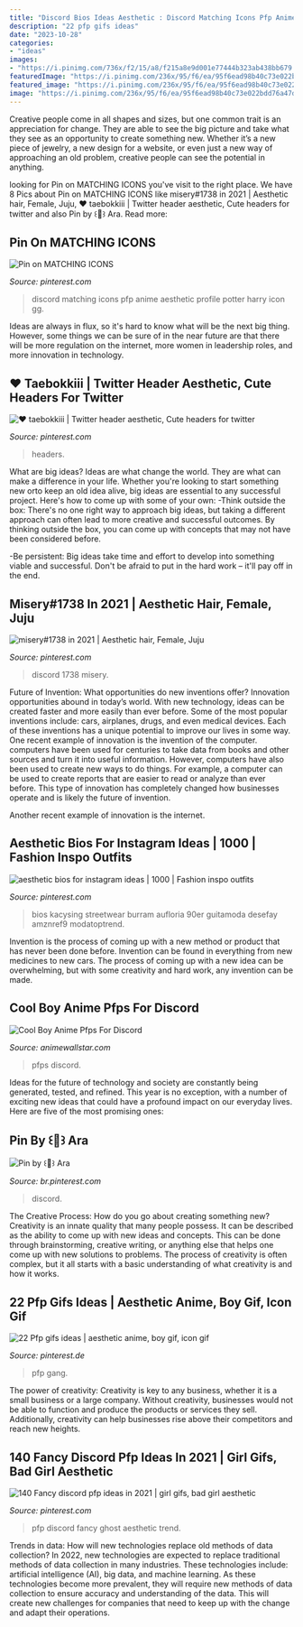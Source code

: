 ```yaml
---
title: "Discord Bios Ideas Aesthetic : Discord Matching Icons Pfp Anime Aesthetic Profile Potter Harry Icon Gg"
description: "22 pfp gifs ideas"
date: "2023-10-28"
categories:
- "ideas"
images:
- "https://i.pinimg.com/736x/f2/15/a8/f215a8e9d001e77444b323ab438bb679.jpg"
featuredImage: "https://i.pinimg.com/236x/95/f6/ea/95f6ead98b40c73e022bdd76a47dc467.jpg"
featured_image: "https://i.pinimg.com/236x/95/f6/ea/95f6ead98b40c73e022bdd76a47dc467.jpg"
image: "https://i.pinimg.com/236x/95/f6/ea/95f6ead98b40c73e022bdd76a47dc467.jpg"
---
```



Creative people come in all shapes and sizes, but one common trait is an appreciation for change. They are able to see the big picture and take what they see as an opportunity to create something new. Whether it’s a new piece of jewelry, a new design for a website, or even just a new way of approaching an old problem, creative people can see the potential in anything.

	

		
looking for Pin on MATCHING ICONS you've visit to the right place. We have 8 Pics about Pin on MATCHING ICONS like misery#1738 in 2021 | Aesthetic hair, Female, Juju, ♥︎ taebokkiii | Twitter header aesthetic, Cute headers for twitter and also Pin by ꒰🥛꒱ Ara. Read more:
		
    
## Pin On MATCHING ICONS

<img loading=lazy src="https://i.pinimg.com/736x/12/35/c9/1235c9d9e3ad33592e84013363d20ccf.jpg" onerror="this.onerror=null;this.src='https://tse3.mm.bing.net/th?id=OIP.Hp8lkULv813dgGhRacLoAAHaHa&amp;pid=15.1';" alt="Pin on MATCHING ICONS">

_Source: pinterest.com_

>discord matching icons pfp anime aesthetic profile potter harry icon gg. 

	

Ideas are always in flux, so it's hard to know what will be the next big thing. However, some things we can be sure of in the near future are that there will be more regulation on the internet, more women in leadership roles, and more innovation in technology.

    
## ♥︎ Taebokkiii | Twitter Header Aesthetic, Cute Headers For Twitter

<img loading=lazy src="https://i.pinimg.com/736x/09/ac/62/09ac62dc3a448b3162d0515fb748188f.jpg" onerror="this.onerror=null;this.src='https://tse4.mm.bing.net/th?id=OIP._C2Mpa37Yw9Yu4Q9LISCVwHaCe&amp;pid=15.1';" alt="♥︎ taebokkiii | Twitter header aesthetic, Cute headers for twitter">

_Source: pinterest.com_

>headers. 

	

What are big ideas?
Ideas are what change the world. They are what can make a difference in your life. Whether you're looking to start something new orto keep an old idea alive, big ideas are essential to any successful project. Here's how to come up with some of your own: 
-Think outside the box: There's no one right way to approach big ideas, but taking a different approach can often lead to more creative and successful outcomes. By thinking outside the box, you can come up with concepts that may not have been considered before. 

-Be persistent: Big ideas take time and effort to develop into something viable and successful. Don't be afraid to put in the hard work – it'll pay off in the end.

    
## Misery#1738 In 2021 | Aesthetic Hair, Female, Juju

<img loading=lazy src="https://i.pinimg.com/736x/7e/55/98/7e5598f77fa2eccfa39a166d8bea9440.jpg" onerror="this.onerror=null;this.src='https://tse2.mm.bing.net/th?id=OIP._ylZg3ZA0QJu9xcShvaqMwHaHH&amp;pid=15.1';" alt="misery#1738 in 2021 | Aesthetic hair, Female, Juju">

_Source: pinterest.com_

>discord 1738 misery. 

	

Future of Invention: What opportunities do new inventions offer?
Innovation opportunities abound in today’s world. With new technology, ideas can be created faster and more easily than ever before. Some of the most popular inventions include: cars, airplanes, drugs, and even medical devices. Each of these inventions has a unique potential to improve our lives in some way. 
One recent example of innovation is the invention of the computer. computers have been used for centuries to take data from books and other sources and turn it into useful information. However, computers have also been used to create new ways to do things. For example, a computer can be used to create reports that are easier to read or analyze than ever before. This type of innovation has completely changed how businesses operate and is likely the future of invention. 

Another recent example of innovation is the internet.

    
## Aesthetic Bios For Instagram Ideas | 1000 | Fashion Inspo Outfits

<img loading=lazy src="https://i.pinimg.com/736x/08/c6/74/08c674c6172b0e65f713fbf67f808370.jpg" onerror="this.onerror=null;this.src='https://tse4.mm.bing.net/th?id=OIP.Laa1vXxzL9P607tv9oHEKQHaIr&amp;pid=15.1';" alt="aesthetic bios for instagram ideas | 1000 | Fashion inspo outfits">

_Source: pinterest.com_

>bios kacysing streetwear burram aufloria 90er guitamoda desefay amznref9 modatoptrend. 

	

Invention is the process of coming up with a new method or product that has never been done before. Invention can be found in everything from new medicines to new cars. The process of coming up with a new idea can be overwhelming, but with some creativity and hard work, any invention can be made.

    
## Cool Boy Anime Pfps For Discord

<img loading=lazy src="https://i.pinimg.com/originals/9c/8e/72/9c8e720fbab680a13eb9c001b4168a64.jpg" onerror="this.onerror=null;this.src='https://tse2.mm.bing.net/th?id=OIP.RGA3UH7o80eW7jE-WLowtQHaHa&amp;pid=15.1';" alt="Cool Boy Anime Pfps For Discord">

_Source: animewallstar.com_

>pfps discord. 

	

Ideas for the future of technology and society are constantly being generated, tested, and refined. This year is no exception, with a number of exciting new ideas that could have a profound impact on our everyday lives. Here are five of the most promising ones:

    
## Pin By ꒰🥛꒱ Ara

<img loading=lazy src="https://i.pinimg.com/736x/f2/15/a8/f215a8e9d001e77444b323ab438bb679.jpg" onerror="this.onerror=null;this.src='https://tse2.mm.bing.net/th?id=OIP.QvHkNMlVV6oCBlIRmFKw4gHaDx&amp;pid=15.1';" alt="Pin by ꒰🥛꒱ Ara">

_Source: br.pinterest.com_

>discord. 

	

The Creative Process: How do you go about creating something new?
Creativity is an innate quality that many people possess. It can be described as the ability to come up with new ideas and concepts. This can be done through brainstorming, creative writing, or anything else that helps one come up with new solutions to problems. The process of creativity is often complex, but it all starts with a basic understanding of what creativity is and how it works.

    
## 22 Pfp Gifs Ideas | Aesthetic Anime, Boy Gif, Icon Gif

<img loading=lazy src="https://i.pinimg.com/474x/e2/18/e6/e218e6094c11cde6edb20d1d2f6650c4.jpg" onerror="this.onerror=null;this.src='https://tse1.mm.bing.net/th?id=OIP.EPWU8dfEa63XZ831yJibTQAAAA&amp;pid=15.1';" alt="22 Pfp gifs ideas | aesthetic anime, boy gif, icon gif">

_Source: pinterest.de_

>pfp gang. 

	

The power of creativity:
Creativity is key to any business, whether it is a small business or a large company. Without creativity, businesses would not be able to function and produce the products or services they sell. Additionally, creativity can help businesses rise above their competitors and reach new heights.

    
## 140 Fancy Discord Pfp Ideas In 2021 | Girl Gifs, Bad Girl Aesthetic

<img loading=lazy src="https://i.pinimg.com/236x/95/f6/ea/95f6ead98b40c73e022bdd76a47dc467.jpg" onerror="this.onerror=null;this.src='https://tse4.mm.bing.net/th?id=OIP.Eld5Ji3QOc8xoSdHAbZIlgAAAA&amp;pid=15.1';" alt="140 Fancy discord pfp ideas in 2021 | girl gifs, bad girl aesthetic">

_Source: pinterest.com_

>pfp discord fancy ghost aesthetic trend. 

	

Trends in data: How will new technologies replace old methods of data collection?
In 2022, new technologies are expected to replace traditional methods of data collection in many industries. These technologies include: artificial intelligence (AI), big data, and machine learning. As these technologies become more prevalent, they will require new methods of data collection to ensure accuracy and understanding of the data. This will create new challenges for companies that need to keep up with the change and adapt their operations.

